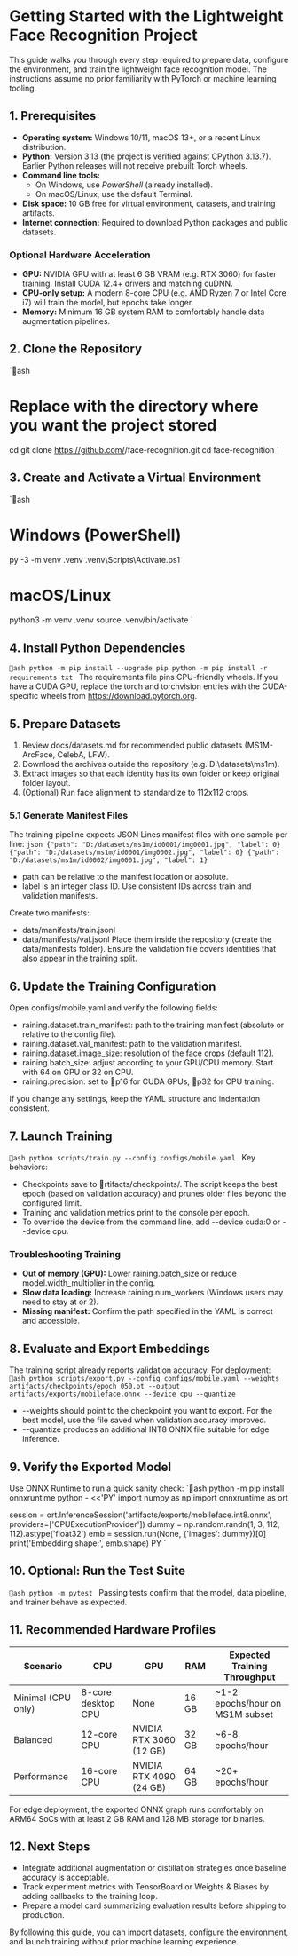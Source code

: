 ﻿# Getting Started with the Lightweight Face Recognition Project

This guide walks you through every step required to prepare data, configure the environment, and train the lightweight face recognition model. The instructions assume no prior familiarity with PyTorch or machine learning tooling.

## 1. Prerequisites
- **Operating system:** Windows 10/11, macOS 13+, or a recent Linux distribution.
- **Python:** Version 3.13 (the project is verified against CPython 3.13.7). Earlier Python releases will not receive prebuilt Torch wheels.
- **Command line tools:**
  - On Windows, use *PowerShell* (already installed).
  - On macOS/Linux, use the default Terminal.
- **Disk space:** 10 GB free for virtual environment, datasets, and training artifacts.
- **Internet connection:** Required to download Python packages and public datasets.

### Optional Hardware Acceleration
- **GPU:** NVIDIA GPU with at least 6 GB VRAM (e.g. RTX 3060) for faster training. Install CUDA 12.4+ drivers and matching cuDNN.
- **CPU-only setup:** A modern 8-core CPU (e.g. AMD Ryzen 7 or Intel Core i7) will train the model, but epochs take longer.
- **Memory:** Minimum 16 GB system RAM to comfortably handle data augmentation pipelines.

## 2. Clone the Repository
`ash
# Replace <path> with the directory where you want the project stored
cd <path>
git clone https://github.com/<your-account>/face-recognition.git
cd face-recognition
`

## 3. Create and Activate a Virtual Environment
`ash
# Windows (PowerShell)
py -3 -m venv .venv
.venv\Scripts\Activate.ps1

# macOS/Linux
python3 -m venv .venv
source .venv/bin/activate
`

## 4. Install Python Dependencies
`ash
python -m pip install --upgrade pip
python -m pip install -r requirements.txt
`
The requirements file pins CPU-friendly wheels. If you have a CUDA GPU, replace the torch and torchvision entries with the CUDA-specific wheels from https://download.pytorch.org.

## 5. Prepare Datasets
1. Review docs/datasets.md for recommended public datasets (MS1M-ArcFace, CelebA, LFW).
2. Download the archives outside the repository (e.g. D:\datasets\ms1m).
3. Extract images so that each identity has its own folder or keep original folder layout.
4. (Optional) Run face alignment to standardize to 112x112 crops.

### 5.1 Generate Manifest Files
The training pipeline expects JSON Lines manifest files with one sample per line:
`json
{"path": "D:/datasets/ms1m/id0001/img0001.jpg", "label": 0}
{"path": "D:/datasets/ms1m/id0001/img0002.jpg", "label": 0}
{"path": "D:/datasets/ms1m/id0002/img0001.jpg", "label": 1}
`
- path can be relative to the manifest location or absolute.
- label is an integer class ID. Use consistent IDs across train and validation manifests.

Create two manifests:
- data/manifests/train.jsonl
- data/manifests/val.jsonl
Place them inside the repository (create the data/manifests folder). Ensure the validation file covers identities that also appear in the training split.

## 6. Update the Training Configuration
Open configs/mobile.yaml and verify the following fields:
- 	raining.dataset.train_manifest: path to the training manifest (absolute or relative to the config file).
- 	raining.dataset.val_manifest: path to the validation manifest.
- 	raining.dataset.image_size: resolution of the face crops (default 112).
- 	raining.batch_size: adjust according to your GPU/CPU memory. Start with 64 on GPU or 32 on CPU.
- 	raining.precision: set to p16 for CUDA GPUs, p32 for CPU training.

If you change any settings, keep the YAML structure and indentation consistent.

## 7. Launch Training
`ash
python scripts/train.py --config configs/mobile.yaml
`
Key behaviors:
- Checkpoints save to rtifacts/checkpoints/. The script keeps the best epoch (based on validation accuracy) and prunes older files beyond the configured limit.
- Training and validation metrics print to the console per epoch.
- To override the device from the command line, add --device cuda:0 or --device cpu.

### Troubleshooting Training
- **Out of memory (GPU):** Lower 	raining.batch_size or reduce model.width_multiplier in the config.
- **Slow data loading:** Increase 	raining.num_workers (Windows users may need to stay at   or 2).
- **Missing manifest:** Confirm the path specified in the YAML is correct and accessible.

## 8. Evaluate and Export Embeddings
The training script already reports validation accuracy. For deployment:
`ash
python scripts/export.py --config configs/mobile.yaml --weights artifacts/checkpoints/epoch_050.pt --output artifacts/exports/mobileface.onnx --device cpu --quantize
`
- --weights should point to the checkpoint you want to export. For the best model, use the file saved when validation accuracy improved.
- --quantize produces an additional INT8 ONNX file suitable for edge inference.

## 9. Verify the Exported Model
Use ONNX Runtime to run a quick sanity check:
`ash
python -m pip install onnxruntime
python - <<'PY'
import numpy as np
import onnxruntime as ort

session = ort.InferenceSession('artifacts/exports/mobileface.int8.onnx', providers=['CPUExecutionProvider'])
dummy = np.random.randn(1, 3, 112, 112).astype('float32')
emb = session.run(None, {'images': dummy})[0]
print('Embedding shape:', emb.shape)
PY
`

## 10. Optional: Run the Test Suite
`ash
python -m pytest
`
Passing tests confirm that the model, data pipeline, and trainer behave as expected.

## 11. Recommended Hardware Profiles
| Scenario | CPU | GPU | RAM | Expected Training Throughput |
|----------|-----|-----|-----|------------------------------|
| Minimal (CPU only) | 8-core desktop CPU | None | 16 GB | ~1-2 epochs/hour on MS1M subset |
| Balanced | 12-core CPU | NVIDIA RTX 3060 (12 GB) | 32 GB | ~6-8 epochs/hour |
| Performance | 16-core CPU | NVIDIA RTX 4090 (24 GB) | 64 GB | ~20+ epochs/hour |

For edge deployment, the exported ONNX graph runs comfortably on ARM64 SoCs with at least 2 GB RAM and 128 MB storage for binaries.

## 12. Next Steps
- Integrate additional augmentation or distillation strategies once baseline accuracy is acceptable.
- Track experiment metrics with TensorBoard or Weights & Biases by adding callbacks to the training loop.
- Prepare a model card summarizing evaluation results before shipping to production.

By following this guide, you can import datasets, configure the environment, and launch training without prior machine learning experience.
